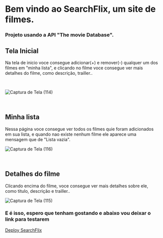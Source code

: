 # Bem vindo ao SearchFlix, um site de filmes.
### Projeto usando a API "The movie Database".
## Tela Inicial
Na tela de inicio voce consegue adicionar(+) e remover(-) qualquer um dos filmes em "minha lista", e clicando no filme voce consegue ver mais detalhes do filme, como descrição, trailler..

<br/>

![Captura de Tela (114)](https://github.com/sergiohrodrigues/e-commerce/assets/86135798/82949ba8-a256-4fc7-a03a-c7837fc835e3)

<br/>

## Minha lista
Nessa página voce consegue ver todos os filmes quie foram adicionados em sua lista, e quando nao existe nenhum filme ele aparece uma mensagem que de "Lista vazia". <br/>

![Captura de Tela (116)](https://github.com/sergiohrodrigues/e-commerce/assets/86135798/63c65492-e49c-4069-9c16-10b530fdb0e2)


<br/>

## Detalhes do filme
Clicando encima do filme, voce consegue ver mais detalhes sobre ele, como titulo,  descrição e trailler.. <br/>


![Captura de Tela (115)](https://github.com/sergiohrodrigues/e-commerce/assets/86135798/153bbc2b-a72f-47f9-a818-4de558f0b1fb)

### E é isso, espero que tenham gostando e abaixo vou deixar o link para testarem <br />
[Deploy SearchFlix](https://search-flix.vercel.app)
